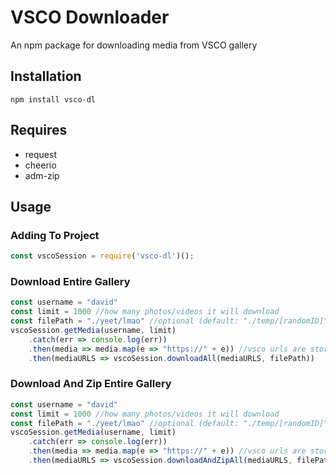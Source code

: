 # VSCO Downloader
An npm package for downloading media from VSCO gallery

Installation
-----
```
npm install vsco-dl
```
Requires
-----
  * request
  * cheerio
  * adm-zip

Usage
-----

### Adding To Project
``` javascript
const vscoSession = require('vsco-dl')();
```

### Download Entire Gallery
``` javascript
const username = "david"
const limit = 1000 //how many photos/videos it will download
const filePath = "./yeet/lmao" //optional (default: "./temp/[randomID]")
vscoSession.getMedia(username, limit)
	.catch(err => console.log(err))
	.then(media => media.map(e => "https://" + e)) //vsco urls are stored without the "https://", hence this
	.then(mediaURLS => vscoSession.downloadAll(mediaURLS, filePath))
```

### Download And Zip Entire Gallery
``` javascript
const username = "david"
const limit = 1000 //how many photos/videos it will download
const filePath = "./yeet/lmao" //optional (default: "./temp/[randomID]")
vscoSession.getMedia(username, limit)
	.catch(err => console.log(err))
	.then(media => media.map(e => "https://" + e)) //vsco urls are stored without the "https://", hence this
	.then(mediaURLS => vscoSession.downloadAndZipAll(mediaURLS, filePath))
```
